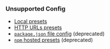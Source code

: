 ### Unsupported Config

- [Local presets](./config-presets/#local-presets)
- [HTTP URLs presets](./config-presets/#fetching-presets-from-an-http-server)
- [`package.json` file config](./configuration-options/) (deprecated)
- [`npm` hosted presets](./config-presets/#npm-hosted-presets) (deprecated)
